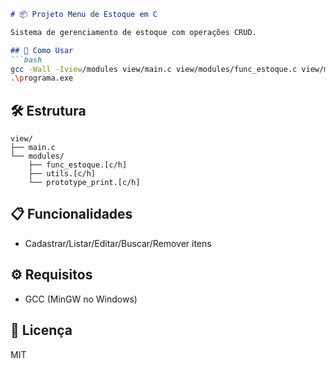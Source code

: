 ```markdown
# 📦 Projeto Menu de Estoque em C

Sistema de gerenciamento de estoque com operações CRUD.

## 🚀 Como Usar
```bash
gcc -Wall -Iview/modules view/main.c view/modules/func_estoque.c view/modules/utils.c view/modules/prototype_print.c -o programa
.\programa.exe
```

## 🛠️ Estrutura
```
view/
├── main.c
└── modules/
    ├── func_estoque.[c/h]
    ├── utils.[c/h]
    └── prototype_print.[c/h]
```

## 📋 Funcionalidades
- Cadastrar/Listar/Editar/Buscar/Remover itens

## ⚙️ Requisitos
- GCC (MinGW no Windows)

## 📄 Licença
MIT
``` 
